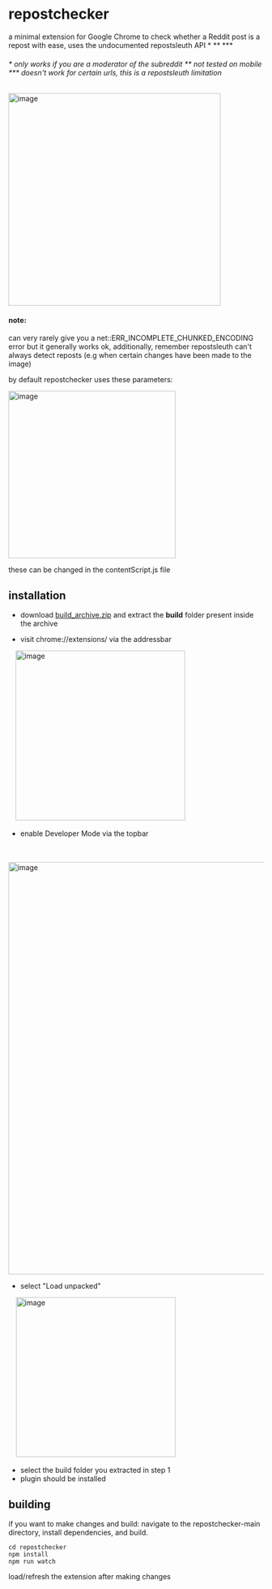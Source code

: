 # repostchecker
a minimal extension for Google Chrome to check whether a Reddit post is a repost with ease, uses the undocumented repostsleuth API * ** ***

######  \* only works if you are a moderator of the subreddit \** not tested on mobile \*** doesn't work for certain urls, this is a repostsleuth limitation

<img width="419" alt="image" src="https://user-images.githubusercontent.com/68165727/145656345-70135050-1905-4d88-bf4e-b9024718e509.png">

#### note: 
can very rarely give you a net::ERR_INCOMPLETE_CHUNKED_ENCODING error but it generally works ok, 
additionally, remember repostsleuth can't always detect reposts  (e.g when certain changes have been made to the image) 

by default repostchecker uses these parameters:

<img width="330" alt="image" src="https://user-images.githubusercontent.com/68165727/145656649-d8136791-5cdc-47dc-a265-56838f296349.png">

these can be changed in the contentScript.js file

## installation
* download [build_archive.zip](/build_archive) and extract the **build** folder present inside the archive

* visit chrome://extensions/ via the addressbar

       <img width="335" alt="image" src="https://user-images.githubusercontent.com/68165727/145637973-0709fe69-fc9e-461c-b2ec-4a008fed0596.png">

* enable Developer Mode via the topbar

        
          <img width="813" alt="image" src="https://user-images.githubusercontent.com/68165727/145638374-2199cf63-4c5a-4ed4-b6a7-33d702475a08.png">
* select "Load unpacked"

        <img width="315" alt="image" src="https://user-images.githubusercontent.com/68165727/145638581-0c395211-feca-4c9b-8bc1-ebeef6ca29eb.png">
* select the build folder you extracted in step 1
* plugin should be installed

 

## building
if you want to make changes and build: navigate to the repostchecker-main directory, install dependencies, and build.
 
``` 
cd repostchecker
npm install
npm run watch
```
load/refresh the extension after making changes
